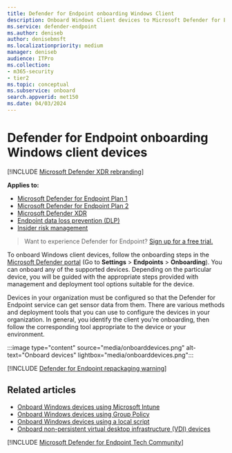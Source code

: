 ```yaml
---
title: Defender for Endpoint onboarding Windows Client
description: Onboard Windows Client devices to Microsoft Defender for Endpoint.
ms.service: defender-endpoint
ms.author: deniseb
author: denisebmsft
ms.localizationpriority: medium
manager: deniseb
audience: ITPro
ms.collection: 
- m365-security
- tier2
ms.topic: conceptual
ms.subservice: onboard
search.appverid: met150
ms.date: 04/03/2024
---
```


# Defender for Endpoint onboarding Windows client devices

[!INCLUDE [Microsoft Defender XDR rebranding](../includes/microsoft-defender.md)]

**Applies to:**

- [Microsoft Defender for Endpoint Plan 1](microsoft-defender-endpoint.md)
- [Microsoft Defender for Endpoint Plan 2](microsoft-defender-endpoint.md)
- [Microsoft Defender XDR](/defender-xdr)
- [Endpoint data loss prevention (DLP)](/microsoft-365/compliance/endpoint-dlp-learn-about)
- [Insider risk management](/microsoft-365/compliance/insider-risk-management)

> Want to experience Defender for Endpoint? [Sign up for a free trial.](https://signup.microsoft.com/create-account/signup?products=7f379fee-c4f9-4278-b0a1-e4c8c2fcdf7e&ru=https:%2F%2Faka.ms%2FMDEp2OpenTrial)

To onboard Windows client devices, follow the onboarding steps in the [Microsoft Defender portal](https://security.microsoft.com) (Go to **Settings** > **Endpoints** > **Onboarding**). You can onboard any of the supported devices. Depending on the particular device, you will be guided with the appropriate steps provided with management and deployment tool options suitable for the device.

Devices in your organization must be configured so that the Defender for Endpoint service can get sensor data from them. There are various methods and deployment tools that you can use to configure the devices in your organization. In general, you identify the client you're onboarding, then follow the corresponding tool appropriate to the device or your environment.

:::image type="content" source="media/onboarddevices.png" alt-text="Onboard devices" lightbox="media/onboarddevices.png":::

[!INCLUDE [Defender for Endpoint repackaging warning](../includes/repackaging-warning.md)]

## Related articles

- [Onboard Windows devices using Microsoft Intune](configure-endpoints-mdm.md)
- [Onboard Windows devices using Group Policy](configure-endpoints-gp.md)
- [Onboard Windows devices using a local script](configure-endpoints-script.md)
- [Onboard non-persistent virtual desktop infrastructure (VDI) devices](configure-endpoints-vdi.md)

[!INCLUDE [Microsoft Defender for Endpoint Tech Community](../includes/defender-mde-techcommunity.md)]
